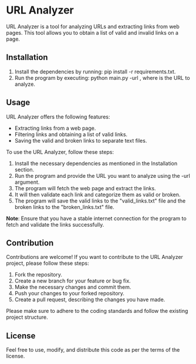 # URL Analyzer
URL Analyzer is a tool for analyzing URLs and extracting links from web pages. This tool allows you to obtain a list of valid and invalid links on a page.

## Installation
1. Install the dependencies by running: pip install -r requirements.txt.
2. Run the program by executing: python main.py -url <URL>, where <URL> is the URL to analyze.
## Usage
URL Analyzer offers the following features:

- Extracting links from a web page.
- Filtering links and obtaining a list of valid links.
- Saving the valid and broken links to separate text files.

To use the URL Analyzer, follow these steps:

1. Install the necessary dependencies as mentioned in the Installation section.
2. Run the program and provide the URL you want to analyze using the -url argument.
3. The program will fetch the web page and extract the links.
4. It will then validate each link and categorize them as valid or broken.
5. The program will save the valid links to the "valid_links.txt" file and the broken links to the "broken_links.txt" file.

**Note**: Ensure that you have a stable internet connection for the program to fetch and validate the links successfully.

## Contribution
Contributions are welcome! If you want to contribute to the URL Analyzer project, please follow these steps:

1. Fork the repository.
2. Create a new branch for your feature or bug fix.
3. Make the necessary changes and commit them.
4. Push your changes to your forked repository.
5. Create a pull request, describing the changes you have made.

Please make sure to adhere to the coding standards and follow the existing project structure.

## License
Feel free to use, modify, and distribute this code as per the terms of the license.